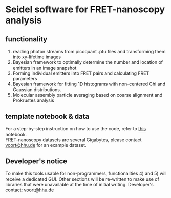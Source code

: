 
# Seidel software for FRET-nanoscopy analysis  
## functionality  
1) reading photon streams from picoquant .ptu files and transforming them into xy-lifetime images
2) Bayesian framework to optimally determine the number and location of emitters in an image snapshot
3) Forming individual emitters into FRET pairs and calculating FRET parameters   
4) Bayesian framework for fitting 1D histograms with non-centered Chi and Gaussian distributions.
5) Molecular assembly particle averaging based on coarse alignment and Prokrustes analysis

## template notebook & data
For a step-by-step instruction on how to use the code, refer to [this](https://github.com/Fluorescence-Tools/FRC/blob/master/templates/20211103_template_v3.ipynb) notebook.  
FRET-nanoscopy datasets are several Gigabytes, please contact voort@hhu.de for an example dataset.

## Developer's notice
To make this tools usable for non-programmers, functionalities 4) and 5) will receive a dedicated GUI. Other sections will be re-written to make use of libraries that were unavailable at the time of initial writing.
Developer's contact: voort@hhu.de

